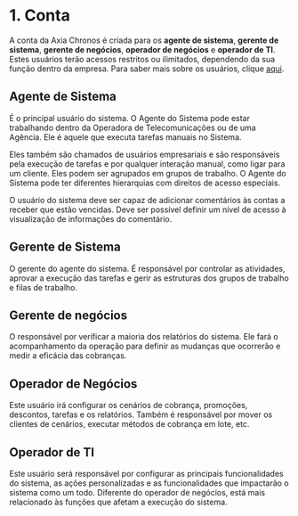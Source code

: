 # 1. Conta

A conta da Axia Chronos é criada para os **agente de sistema**, **gerente de sistema**, **gerente de negócios**, **operador de negócios** e **operador de TI**. Estes usuários terão acessos restritos ou ilimitados, dependendo da sua função dentro da empresa. Para saber mais sobre os usuários, clique [aqui](../2/2.md).

## Agente de Sistema
É o principal usuário do sistema. O Agente do Sistema pode estar trabalhando dentro da Operadora de Telecomunicações ou de uma Agência. Ele é aquele que executa tarefas manuais no Sistema.

Eles também são chamados de usuários empresariais e são responsáveis pela execução de tarefas e por qualquer interação manual, como ligar para um cliente. Eles podem ser agrupados em grupos de trabalho. O Agente do Sistema pode ter diferentes hierarquias com direitos de acesso especiais.

O usuário do sistema deve ser capaz de adicionar comentários às contas a receber que estão vencidas. Deve ser possível definir um nível de acesso à visualização de informações do comentário.

## Gerente de Sistema
O gerente do agente do sistema. É responsável por controlar as atividades, aprovar a execução das tarefas e gerir as estruturas dos grupos de trabalho e filas de trabalho.

## Gerente de negócios
O responsável por verificar a maioria dos relatórios do sistema. Ele fará o acompanhamento da operação para definir as mudanças que ocorrerão e medir a eficácia das cobranças.

## Operador de Negócios
Este usuário irá configurar os cenários de cobrança, promoções, descontos, tarefas e os relatórios. Também é responsável por mover os clientes de cenários, executar métodos de cobrança em lote, etc.

## Operador de TI
Este usuário será responsável por configurar as principais funcionalidades do sistema, as ações personalizadas e as funcionalidades que impactarão o sistema como um todo. Diferente do operador de negócios, está mais relacionado às funções que afetam a execução do sistema.
